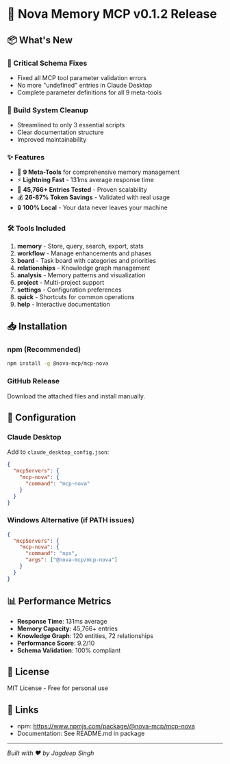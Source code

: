 # 🚀 Nova Memory MCP v0.1.2 Release

## 📦 What's New

### 🐛 Critical Schema Fixes
- Fixed all MCP tool parameter validation errors
- No more "undefined" entries in Claude Desktop
- Complete parameter definitions for all 9 meta-tools

### 🧹 Build System Cleanup
- Streamlined to only 3 essential scripts
- Clear documentation structure
- Improved maintainability

### ✨ Features
- 🧠 **9 Meta-Tools** for comprehensive memory management
- ⚡ **Lightning Fast** - 131ms average response time
- 💾 **45,766+ Entries Tested** - Proven scalability
- 💰 **26-87% Token Savings** - Validated with real usage
- 🔒 **100% Local** - Your data never leaves your machine

### 🛠️ Tools Included
1. **memory** - Store, query, search, export, stats
2. **workflow** - Manage enhancements and phases
3. **board** - Task board with categories and priorities
4. **relationships** - Knowledge graph management
5. **analysis** - Memory patterns and visualization
6. **project** - Multi-project support
7. **settings** - Configuration preferences
8. **quick** - Shortcuts for common operations
9. **help** - Interactive documentation

## 📥 Installation

### npm (Recommended)
```bash
npm install -g @nova-mcp/mcp-nova
```

### GitHub Release
Download the attached files and install manually.

## 🔧 Configuration

### Claude Desktop
Add to `claude_desktop_config.json`:
```json
{
  "mcpServers": {
    "mcp-nova": {
      "command": "mcp-nova"
    }
  }
}
```

### Windows Alternative (if PATH issues)
```json
{
  "mcpServers": {
    "mcp-nova": {
      "command": "npx",
      "args": ["@nova-mcp/mcp-nova"]
    }
  }
}
```

## 📊 Performance Metrics
- **Response Time**: 131ms average
- **Memory Capacity**: 45,766+ entries
- **Knowledge Graph**: 120 entities, 72 relationships
- **Performance Score**: 9.2/10
- **Schema Validation**: 100% compliant

## 📄 License
MIT License - Free for personal use

## 🔗 Links
- npm: https://www.npmjs.com/package/@nova-mcp/mcp-nova
- Documentation: See README.md in package

---

*Built with ❤️ by Jagdeep Singh*